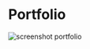 # Portfolio

![screenshot portfolio](https://github.com/user-attachments/assets/e16afa63-3ab7-402e-9040-569de374b368)
